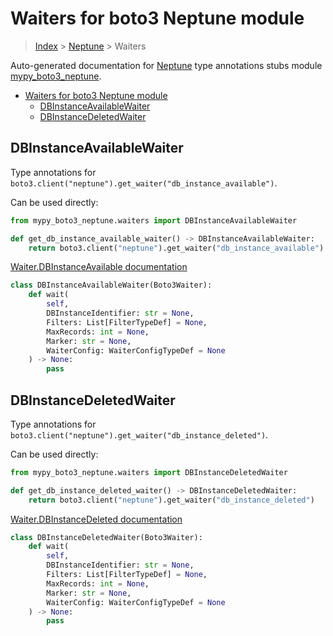 # Waiters for boto3 Neptune module

> [Index](../README.md) > [Neptune](./README.md) > Waiters

Auto-generated documentation for [Neptune](https://boto3.amazonaws.com/v1/documentation/api/latest/reference/services/neptune.html#Neptune)
type annotations stubs module [mypy_boto3_neptune](https://pypi.org/project/mypy-boto3-neptune/).

- [Waiters for boto3 Neptune module](#waiters-for-boto3-neptune-module)
  - [DBInstanceAvailableWaiter](#dbinstanceavailablewaiter)
  - [DBInstanceDeletedWaiter](#dbinstancedeletedwaiter)

## DBInstanceAvailableWaiter

Type annotations for `boto3.client("neptune").get_waiter("db_instance_available")`.

Can be used directly:

```python
from mypy_boto3_neptune.waiters import DBInstanceAvailableWaiter

def get_db_instance_available_waiter() -> DBInstanceAvailableWaiter:
    return boto3.client("neptune").get_waiter("db_instance_available")
```

[Waiter.DBInstanceAvailable documentation](https://boto3.amazonaws.com/v1/documentation/api/latest/reference/services/neptune.html#Neptune.Waiter.DBInstanceAvailable)

```python
class DBInstanceAvailableWaiter(Boto3Waiter):
    def wait(
        self,
        DBInstanceIdentifier: str = None,
        Filters: List[FilterTypeDef] = None,
        MaxRecords: int = None,
        Marker: str = None,
        WaiterConfig: WaiterConfigTypeDef = None
    ) -> None:
        pass
```
## DBInstanceDeletedWaiter

Type annotations for `boto3.client("neptune").get_waiter("db_instance_deleted")`.

Can be used directly:

```python
from mypy_boto3_neptune.waiters import DBInstanceDeletedWaiter

def get_db_instance_deleted_waiter() -> DBInstanceDeletedWaiter:
    return boto3.client("neptune").get_waiter("db_instance_deleted")
```

[Waiter.DBInstanceDeleted documentation](https://boto3.amazonaws.com/v1/documentation/api/latest/reference/services/neptune.html#Neptune.Waiter.DBInstanceDeleted)

```python
class DBInstanceDeletedWaiter(Boto3Waiter):
    def wait(
        self,
        DBInstanceIdentifier: str = None,
        Filters: List[FilterTypeDef] = None,
        MaxRecords: int = None,
        Marker: str = None,
        WaiterConfig: WaiterConfigTypeDef = None
    ) -> None:
        pass
```